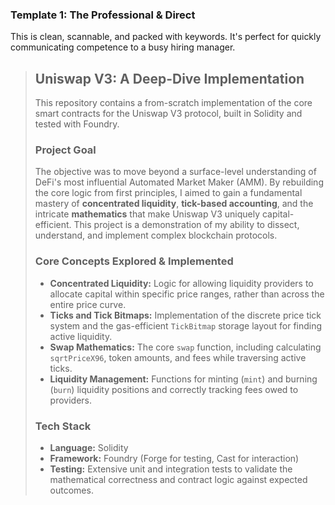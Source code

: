 ### Template 1: The Professional & Direct

This is clean, scannable, and packed with keywords. It's perfect for quickly communicating competence to a busy hiring manager.

> ## Uniswap V3: A Deep-Dive Implementation
>
> This repository contains a from-scratch implementation of the core smart contracts for the Uniswap V3 protocol, built in Solidity and tested with Foundry.
>
> ### Project Goal
>
> The objective was to move beyond a surface-level understanding of DeFi's most influential Automated Market Maker (AMM). By rebuilding the core logic from first principles, I aimed to gain a fundamental mastery of **concentrated liquidity**, **tick-based accounting**, and the intricate **mathematics** that make Uniswap V3 uniquely capital-efficient. This project is a demonstration of my ability to dissect, understand, and implement complex blockchain protocols.
>
> ### Core Concepts Explored & Implemented
>
> *   **Concentrated Liquidity:** Logic for allowing liquidity providers to allocate capital within specific price ranges, rather than across the entire price curve.
> *   **Ticks and Tick Bitmaps:** Implementation of the discrete price tick system and the gas-efficient `TickBitmap` storage layout for finding active liquidity.
> *   **Swap Mathematics:** The core `swap` function, including calculating `sqrtPriceX96`, token amounts, and fees while traversing active ticks.
> *   **Liquidity Management:** Functions for minting (`mint`) and burning (`burn`) liquidity positions and correctly tracking fees owed to providers.
>
> ### Tech Stack
>
> *   **Language:** Solidity
> *   **Framework:** Foundry (Forge for testing, Cast for interaction)
> *   **Testing:** Extensive unit and integration tests to validate the mathematical correctness and contract logic against expected outcomes.